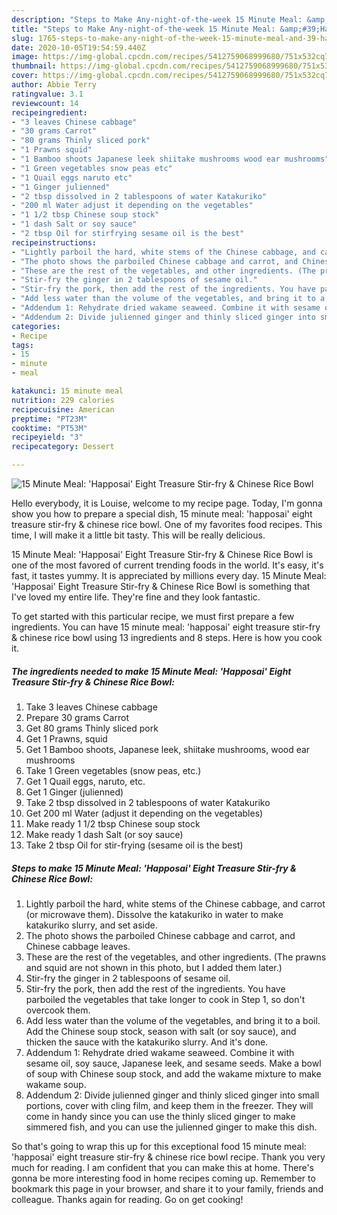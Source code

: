 ```yaml
---
description: "Steps to Make Any-night-of-the-week 15 Minute Meal: &amp;#39;Happosai&amp;#39; Eight Treasure Stir-fry &amp;amp; Chinese Rice Bowl"
title: "Steps to Make Any-night-of-the-week 15 Minute Meal: &amp;#39;Happosai&amp;#39; Eight Treasure Stir-fry &amp;amp; Chinese Rice Bowl"
slug: 1765-steps-to-make-any-night-of-the-week-15-minute-meal-and-39-happosai-and-39-eight-treasure-stir-fry-and-amp-chinese-rice-bowl
date: 2020-10-05T19:54:59.440Z
image: https://img-global.cpcdn.com/recipes/5412759068999680/751x532cq70/15-minute-meal-happosai-eight-treasure-stir-fry-chinese-rice-bowl-recipe-main-photo.jpg
thumbnail: https://img-global.cpcdn.com/recipes/5412759068999680/751x532cq70/15-minute-meal-happosai-eight-treasure-stir-fry-chinese-rice-bowl-recipe-main-photo.jpg
cover: https://img-global.cpcdn.com/recipes/5412759068999680/751x532cq70/15-minute-meal-happosai-eight-treasure-stir-fry-chinese-rice-bowl-recipe-main-photo.jpg
author: Abbie Terry
ratingvalue: 3.1
reviewcount: 14
recipeingredient:
- "3 leaves Chinese cabbage"
- "30 grams Carrot"
- "80 grams Thinly sliced pork"
- "1 Prawns squid"
- "1 Bamboo shoots Japanese leek shiitake mushrooms wood ear mushrooms"
- "1 Green vegetables snow peas etc"
- "1 Quail eggs naruto etc"
- "1 Ginger julienned"
- "2 tbsp dissolved in 2 tablespoons of water Katakuriko"
- "200 ml Water adjust it depending on the vegetables"
- "1 1/2 tbsp Chinese soup stock"
- "1 dash Salt or soy sauce"
- "2 tbsp Oil for stirfrying sesame oil is the best"
recipeinstructions:
- "Lightly parboil the hard, white stems of the Chinese cabbage, and carrot (or microwave them). Dissolve the katakuriko in water to make katakuriko slurry, and set aside."
- "The photo shows the parboiled Chinese cabbage and carrot, and Chinese cabbage leaves."
- "These are the rest of the vegetables, and other ingredients. (The prawns and squid are not shown in this photo, but I added them later.)"
- "Stir-fry the ginger in 2 tablespoons of sesame oil."
- "Stir-fry the pork, then add the rest of the ingredients. You have parboiled the vegetables that take longer to cook in Step 1, so don&#39;t overcook them."
- "Add less water than the volume of the vegetables, and bring it to a boil. Add the Chinese soup stock, season with salt (or soy sauce), and thicken the sauce with the katakuriko slurry. And it&#39;s done."
- "Addendum 1: Rehydrate dried wakame seaweed. Combine it with sesame oil, soy sauce, Japanese leek, and sesame seeds. Make a bowl of soup with Chinese soup stock, and add the wakame mixture to make wakame soup."
- "Addendum 2: Divide julienned ginger and thinly sliced ginger into small portions, cover with cling film, and keep them in the freezer. They will come in handy since you can use the thinly sliced ginger to make simmered fish, and you can use the julienned ginger to make this dish."
categories:
- Recipe
tags:
- 15
- minute
- meal

katakunci: 15 minute meal 
nutrition: 229 calories
recipecuisine: American
preptime: "PT23M"
cooktime: "PT53M"
recipeyield: "3"
recipecategory: Dessert

---
```



![15 Minute Meal: &#39;Happosai&#39; Eight Treasure Stir-fry &amp; Chinese Rice Bowl](https://img-global.cpcdn.com/recipes/5412759068999680/751x532cq70/15-minute-meal-happosai-eight-treasure-stir-fry-chinese-rice-bowl-recipe-main-photo.jpg)

Hello everybody, it is Louise, welcome to my recipe page. Today, I'm gonna show you how to prepare a special dish, 15 minute meal: &#39;happosai&#39; eight treasure stir-fry &amp; chinese rice bowl. One of my favorites food recipes. This time, I will make it a little bit tasty. This will be really delicious.



15 Minute Meal: &#39;Happosai&#39; Eight Treasure Stir-fry &amp; Chinese Rice Bowl is one of the most favored of current trending foods in the world. It's easy, it's fast, it tastes yummy. It is appreciated by millions every day. 15 Minute Meal: &#39;Happosai&#39; Eight Treasure Stir-fry &amp; Chinese Rice Bowl is something that I've loved my entire life. They're fine and they look fantastic.


To get started with this particular recipe, we must first prepare a few ingredients. You can have 15 minute meal: &#39;happosai&#39; eight treasure stir-fry &amp; chinese rice bowl using 13 ingredients and 8 steps. Here is how you cook it.

<!--inarticleads1-->

##### The ingredients needed to make 15 Minute Meal: &#39;Happosai&#39; Eight Treasure Stir-fry &amp; Chinese Rice Bowl:

1. Take 3 leaves Chinese cabbage
1. Prepare 30 grams Carrot
1. Get 80 grams Thinly sliced pork
1. Get 1 Prawns, squid
1. Get 1 Bamboo shoots, Japanese leek, shiitake mushrooms, wood ear mushrooms
1. Take 1 Green vegetables (snow peas, etc.)
1. Get 1 Quail eggs, naruto, etc.
1. Get 1 Ginger (julienned)
1. Take 2 tbsp dissolved in 2 tablespoons of water Katakuriko
1. Get 200 ml Water (adjust it depending on the vegetables)
1. Make ready 1 1/2 tbsp Chinese soup stock
1. Make ready 1 dash Salt (or soy sauce)
1. Take 2 tbsp Oil for stir-frying (sesame oil is the best)




<!--inarticleads2-->

##### Steps to make 15 Minute Meal: &#39;Happosai&#39; Eight Treasure Stir-fry &amp; Chinese Rice Bowl:

1. Lightly parboil the hard, white stems of the Chinese cabbage, and carrot (or microwave them). Dissolve the katakuriko in water to make katakuriko slurry, and set aside.
1. The photo shows the parboiled Chinese cabbage and carrot, and Chinese cabbage leaves.
1. These are the rest of the vegetables, and other ingredients. (The prawns and squid are not shown in this photo, but I added them later.)
1. Stir-fry the ginger in 2 tablespoons of sesame oil.
1. Stir-fry the pork, then add the rest of the ingredients. You have parboiled the vegetables that take longer to cook in Step 1, so don&#39;t overcook them.
1. Add less water than the volume of the vegetables, and bring it to a boil. Add the Chinese soup stock, season with salt (or soy sauce), and thicken the sauce with the katakuriko slurry. And it&#39;s done.
1. Addendum 1: Rehydrate dried wakame seaweed. Combine it with sesame oil, soy sauce, Japanese leek, and sesame seeds. Make a bowl of soup with Chinese soup stock, and add the wakame mixture to make wakame soup.
1. Addendum 2: Divide julienned ginger and thinly sliced ginger into small portions, cover with cling film, and keep them in the freezer. They will come in handy since you can use the thinly sliced ginger to make simmered fish, and you can use the julienned ginger to make this dish.




So that's going to wrap this up for this exceptional food 15 minute meal: &#39;happosai&#39; eight treasure stir-fry &amp; chinese rice bowl recipe. Thank you very much for reading. I am confident that you can make this at home. There's gonna be more interesting food in home recipes coming up. Remember to bookmark this page in your browser, and share it to your family, friends and colleague. Thanks again for reading. Go on get cooking!
